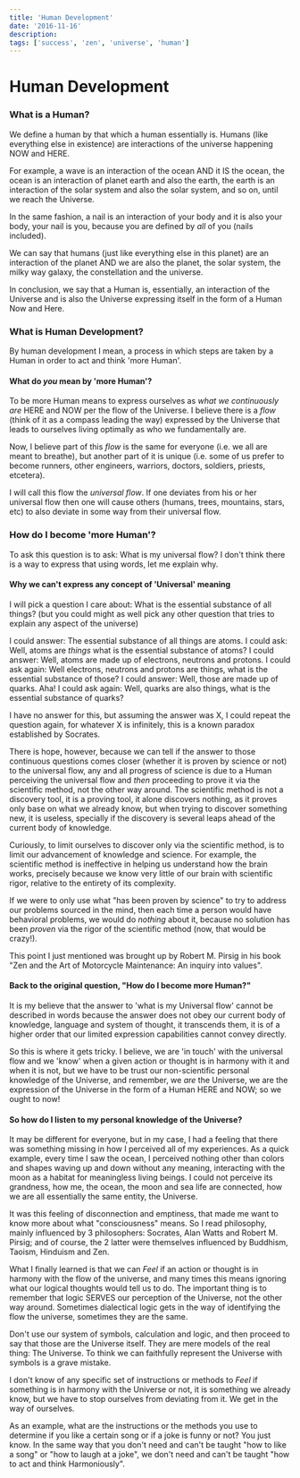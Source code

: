 ```yaml
---
title: 'Human Development'
date: '2016-11-16'
description:
tags: ['success', 'zen', 'universe', 'human']
---
```


# Human Development

### What is a Human?

We define a human by that which a human essentially is. Humans (like everything
else in existence) are interactions of the universe happening NOW and HERE.

For example, a wave is an interaction of the ocean AND it IS the ocean, the
ocean is an interaction of planet earth and also the earth, the earth is an
interaction of the solar system and also the solar system, and so on, until we
reach the Universe.

In the same fashion, a nail is an interaction of your body and it is also your
body, your nail is you, because you are defined by *all* of you (nails included).

We can say that humans (just like everything else in this planet) are an
interaction of the planet AND we are also the planet, the solar system, the
milky way galaxy, the constellation and the universe.

In conclusion, we say that a Human is, essentially, an interaction of the
Universe and is also the Universe expressing itself in the form of a Human Now
and Here.


### What is Human Development?

By human development I mean, a process in which steps are taken by a Human in
order to act and think 'more Human'.

#### What do *you* mean by 'more Human'?

To be more Human means to express ourselves as *what we continuously are* HERE
and NOW per the flow of the Universe. I believe there is a *flow* (think of it
as a compass leading the way) expressed by the Universe that leads to ourselves
living optimally as who we fundamentally are.

Now, I believe part of this *flow* is the same for everyone (i.e. we all are
meant to breathe), but another part of it is unique (i.e. some of us prefer to
become runners, other engineers, warriors, doctors, soldiers, priests, etcetera).

I will call this flow the *universal flow*. If one deviates from his or her
universal flow then one will cause others (humans, trees, mountains, stars, etc)
to also deviate in some way from their universal flow.

### How do I become 'more Human'?

To ask this question is to ask: What is my universal flow? I don't think there
is a way to express that using words, let me explain why.

#### Why we can't express any concept of 'Universal' meaning

I will pick a question I care about: What is the essential substance of all
things? (but you could might as well pick any other question that tries to
explain any aspect of the universe)

I could answer: The essential substance of all things are atoms.
I could ask: Well, atoms are *things* what is the essential substance of atoms?
I could answer: Well, atoms are made up of electrons, neutrons and protons.
I could ask again: Well electrons, neutrons and protons are things, what is the
essential substance of those?
I could answer: Well, those are made up of quarks. Aha!
I could ask again: Well, quarks are also things, what is the essential substance
of quarks?

I have no answer for this, but assuming the answer was X, I could repeat the
question again, for whatever X is infinitely, this is a known paradox
established by Socrates.

There is hope, however, because we can tell if the answer to those continuous
questions comes closer (whether it is proven by science or not) to the universal
flow, any and all progress of science is due to a Human perceiving the universal
flow and *then* proceeding to prove it via the scientific method, not the other
way around. The scientific method is not a discovery tool, it is a proving tool,
it alone discovers nothing, as it proves only base on what we already know, but
when trying to discover something new, it is useless, specially if the discovery
is several leaps ahead of the current body of knowledge.

Curiously, to limit ourselves to discover only via the scientific method, is to
limit our advancement of knowledge and science. For example, the scientific
method is ineffective in helping us understand how the brain works, precisely
because we know very little of our brain with scientific rigor, relative to the
entirety of its complexity.

If we were to only use what "has been proven by science" to try to address our
problems sourced in the mind, then each time a person would have behavioral
problems, we would do *nothing* about it, because no solution has been *proven*
via the rigor of the scientific method (now, that would be crazy!).

This point I just mentioned was brought up by Robert M. Pirsig in his book "Zen
and the Art of Motorcycle Maintenance: An inquiry into values".

#### Back to the original question, "How do I become more Human?"

It is my believe that the answer to 'what is my Universal flow' cannot be
described in words because the answer does not obey our current body of
knowledge, language and system of thought, it transcends them, it is of a higher
order that our limited expression capabilities cannot convey directly.

So this is where it gets tricky. I believe, we are 'in touch' with the universal
flow and we 'know' when a given action or thought is in harmony with it and when
it is not, but we have to be trust our non-scientific personal knowledge of the
Universe, and remember, we *are* the Universe, we are the expression of the
Universe in the form of a Human HERE and NOW; so we ought to now!

#### So how do I listen to my personal knowledge of the Universe?

It may be different for everyone, but in my case, I had a feeling that there was
something missing in how I perceived all of my experiences. As a quick example,
every time I saw the ocean, I perceived nothing other than colors and shapes
waving up and down without any meaning, interacting with the moon as a habitat
for meaningless living beings. I could not perceive its grandness, how me, the
ocean, the moon and sea life are connected, how we are all essentially the same
entity, the Universe.

It was this feeling of disconnection and emptiness, that made me want to know
more about what "consciousness" means. So I read philosophy, mainly influenced
by 3 philosophers: Socrates, Alan Watts and Robert M. Pirsig; and of course, the
2 latter were themselves influenced by Buddhism, Taoism, Hinduism and Zen.

What I finally learned is that we can *Feel* if an action or thought is in
harmony with the flow of the universe, and many times this means ignoring what
our logical thoughts would tell us to do. The important thing is to remember
that logic SERVES our perception of the Universe, not the other way around.
Sometimes dialectical logic gets in the way of identifying the flow the universe,
sometimes they are the same.

Don't use our system of symbols, calculation and logic, and then proceed to say
that those are the Universe itself. They are mere models of the real thing: The
Universe. To think we can faithfully represent the Universe with symbols is a
grave mistake.

I don't know of any specific set of instructions or methods to *Feel* if
something is in harmony with the Universe or not, it is something we already
know, but we have to stop ourselves from deviating from it. We get in the way of
ourselves.

As an example, what are the instructions or the methods you use to determine if
you like a certain song or if a joke is funny or not? You just know. In the same
way that you don't need and can't be taught "how to like a song" or "how to
laugh at a joke", we don't need and can't be taught "how to act and think
Harmoniously".
